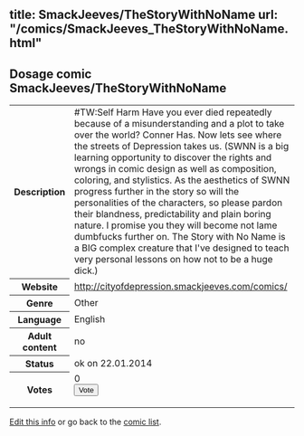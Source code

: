 title: SmackJeeves/TheStoryWithNoName
url: "/comics/SmackJeeves_TheStoryWithNoName.html"
---
Dosage comic SmackJeeves/TheStoryWithNoName
-----------------------------------------

<p id="msg"></p>
<script type="text/javascript">
if (window.location.search === '?edit_info_mail=sent_ok') {
  var elem = document.getElementById("msg");
  elem.innerHTML = 'Edited information sucessfully sent for review, which is usually done daily. Thanks!';
  elem.className = 'ok';
}
</script>
<table class="comicinfo">
<tr>
<th>Description</th><td>#TW:Self Harm Have you ever died repeatedly because of a misunderstanding and a plot to take over the world? Conner Has. Now lets see where the streets of Depression takes us. (SWNN is a big learning opportunity to discover the rights and wrongs in comic design as well as composition, coloring, and stylistics. As the aesthetics of SWNN progress further in the story so will the personalities of the characters, so please pardon their blandness, predictability and plain boring nature. I promise you they will become not lame dumbfucks further on. The Story with No Name is a BIG complex creature that I've designed to teach very personal lessons on how not to be a huge dick.)</td>
</tr>
<tr>
<th>Website</th><td><a href="http://cityofdepression.smackjeeves.com/comics/">http://cityofdepression.smackjeeves.com/comics/</a></td>
</tr>
<tr>
<th>Genre</th><td>Other</td>
</tr>
<tr>
<th>Language</th><td>English</td>
</tr>
<tr>
<th>Adult content</th><td>no</td>
</tr>
<tr>
<th>Status</th><td>ok on 22.01.2014</td>
</tr>
<tr>
<th>Votes</th><td>0
<form action="http://gaecounter.appspot.com/count/" method="POST">
<input name="name" type="hidden" value="SmackJeeves_TheStoryWithNoName"/>
<input name="uid" type="hidden" id="voteuid" value=""/>
<input type="submit" value="Vote"/>
</form>
</td>
</tr>
</table>
<script type="text/javascript">
var ua = navigator.userAgent;
document.getElementById("voteuid").value = ua.replace(/[^a-zA-Z0-9\._:]/g , "_");;
</script>

[Edit this info](SmackJeeves_TheStoryWithNoName_edit.html) or go back to the [comic list](../comic-index.html).
